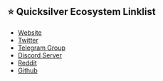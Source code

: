 ## ⭐️ Quicksilver Ecosystem Linklist
- <a href="https://quicksilver.zone/" target="_blank">Website</a>
- <a href="https://twitter.com/quicksilverzone" target="_blank">Twitter</a>
- <a href="https://t.me/quicksilverzone" target="_blank">Telegram Group</a>
- <a href="https://discord.com/invite/quicksilverprotocol" target="_blank">Discord Server</a>
- <a href="https://reddit.com/r/QuicksilverZone" target="_blank">Reddit</a>
- <a href="https://github.com/ingenuity-build" target="_blank">Github</a>